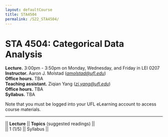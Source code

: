 ```yaml
---
layout: defaultCourse
title: STA4504
permalink: /S22_STA4504/
---
```

# STA 4504: Categorical Data Analysis
**Lecture.** 3:00pm - 3:50pm on Monday, Wednesday, and Friday in LEI 0207
**Instructor.** Aaron J. Molstad (*amolstad@ufl.edu*)  
**Office hours.** TBA  
**Teaching assistant.** Ziqian Yang (*zi.yang@ufl.edu*)  
**Office hours.** TBA  
**Syllabus.** TBA  

Note that you must be logged into your UFL eLearning account to access course materials.   

---------------  

||  **Lecture** ||  **Topics** (suggested readings) ||  
|| 1 (1/5)  || Syllabus ||  

